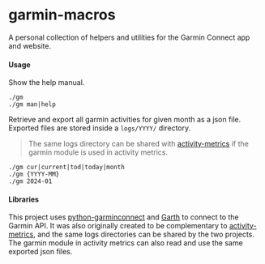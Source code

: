 # garmin-macros
A personal collection of helpers and utilities for the Garmin Connect app and website.

#### Usage

Show the help manual.

    ./gm
    ./gm man|help

Retrieve and export all garmin activities for given month as a json file. Exported files are stored inside a `logs/YYYY/` directory. 

> The same logs directory can be shared with [activity-metrics](https://github.com/ryt/activity-metrics) if the garmin module is used in activity metrics.

    ./gm cur|current|tod|today|month
    ./gm {YYYY-MM}
    ./gm 2024-01

#### Libraries
This project uses [python-garminconnect](https://github.com/cyberjunky/python-garminconnect) and [Garth](https://github.com/matin/garth) to connect to the Garmin API. It was also originally created to be complementary to [activity-metrics](https://github.com/ryt/activity-metrics), and the same logs directories can be shared by the two projects. The garmin module in activity metrics can also read and use the same exported json files.

